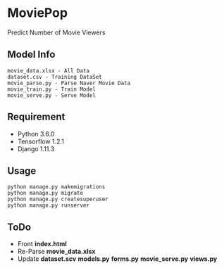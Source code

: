 # MoviePop

Predict Number of Movie Viewers

## Model Info
```
movie_data.xlsx - All Data
dataset.csv - Training DataSet
movie_parse.py - Parse Naver Movie Data
movie_train.py - Train Model
movie_serve.py - Serve Model
```

## Requirement
* Python 3.6.0
* Tensorflow 1.2.1
* Django 1.11.3


## Usage
```
python manage.py makemigrations
python manage.py migrate
python manage.py createsuperuser
python manage.py runserver
```

## ToDo
* Front **index.html**
* Re-Parse **movie_data.xlsx**
* Update **dataset.scv** **models.py** **forms.py** **movie_serve.py** **views.py**
